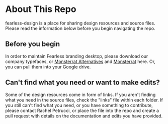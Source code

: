 <h1>About This Repo</h1>
<p>fearless-design is a place for sharing design resources and source files. Please read the information below before you begin navigating the repo.</p>

<h2>Before you begin</h2>
<p>In order to maintain Fearless branding desktop, please download our company typefaces, or <a href="https://fonts.google.com/specimen/Montserrat+Alternates">Monsterrat Alternatives</a> and <a href="https://fonts.google.com/specimen/Montserrat">Monsterrat</a> here. Or, you can pull them into your Google drive. </p>

<h2>Can't find what you need or want to make edits?</h2>
<p>Some of the design resources come in form of links. If you aren't finding what you need in the source files, check the "links" file within each folder. If you still can't find what you need, or you have something to contribute, please contact Rachel Petrucci, or place the file into the repo and create a pull request with details on the documentation and edits you have provided.
